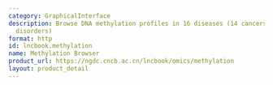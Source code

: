 ```yaml
---
category: GraphicalInterface
description: Browse DNA methylation profiles in 16 diseases (14 cancers and 2 neurodevelopmental
  disorders)
format: http
id: lncbook.methylation
name: Methylation Browser
product_url: https://ngdc.cncb.ac.cn/lncbook/omics/methylation
layout: product_detail
---
```

